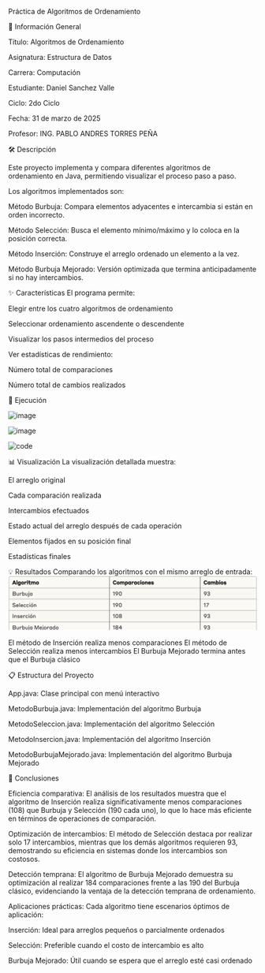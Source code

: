 Práctica de Algoritmos de Ordenamiento

📌 Información General

Título: Algoritmos de Ordenamiento

Asignatura: Estructura de Datos

Carrera: Computación

Estudiante: Daniel Sanchez Valle

Ciclo: 2do Ciclo

Fecha: 31 de marzo de 2025

Profesor: ING. PABLO ANDRES TORRES PEÑA


🛠️ Descripción

Este proyecto implementa y compara diferentes algoritmos de ordenamiento en Java, permitiendo visualizar el proceso paso a paso.

Los algoritmos implementados son:

Método Burbuja: Compara elementos adyacentes e intercambia si están en orden incorrecto.

Método Selección: Busca el elemento mínimo/máximo y lo coloca en la posición correcta.

Método Inserción: Construye el arreglo ordenado un elemento a la vez.

Método Burbuja Mejorado: Versión optimizada que termina anticipadamente si no hay intercambios.


✨ Características
El programa permite:

Elegir entre los cuatro algoritmos de ordenamiento

Seleccionar ordenamiento ascendente o descendente

Visualizar los pasos intermedios del proceso 

Ver estadísticas de rendimiento:

Número total de comparaciones

Número total de cambios realizados




🚀 Ejecución

![image](https://github.com/user-attachments/assets/8f5660fb-1941-4224-a10b-4be1ee6da04b)

![image](https://github.com/user-attachments/assets/8dbb8f65-b83b-4704-83c8-9f5e90b61415)

![code](https://github.com/user-attachments/assets/8a0d19fe-258a-4814-916b-bd1988b1386d)




📊 Visualización
La visualización detallada muestra:

El arreglo original

Cada comparación realizada

Intercambios efectuados

Estado actual del arreglo después de cada operación

Elementos fijados en su posición final

Estadísticas finales


💡 Resultados
Comparando los algoritmos con el mismo arreglo de entrada:
![alt text](image.png)

El método de Inserción realiza menos comparaciones
El método de Selección realiza menos intercambios
El Burbuja Mejorado termina antes que el Burbuja clásico


📋 Estructura del Proyecto

App.java: Clase principal con menú interactivo

MetodoBurbuja.java: Implementación del algoritmo Burbuja

MetodoSeleccion.java: Implementación del algoritmo Selección

MetodoInsercion.java: Implementación del algoritmo Inserción

MetodoBurbujaMejorado.java: Implementación del algoritmo Burbuja Mejorado


📝 Conclusiones

Eficiencia comparativa: El análisis de los resultados muestra que el algoritmo de Inserción realiza significativamente menos comparaciones (108) que Burbuja y Selección (190 cada uno), lo que lo hace más eficiente en términos de operaciones de comparación.

Optimización de intercambios: El método de Selección destaca por realizar solo 17 intercambios, mientras que los demás algoritmos requieren 93, demostrando su eficiencia en sistemas donde los intercambios son costosos.

Detección temprana: El algoritmo de Burbuja Mejorado demuestra su optimización al realizar 184 comparaciones frente a las 190 del Burbuja clásico, evidenciando la ventaja de la detección temprana de ordenamiento.

Aplicaciones prácticas: Cada algoritmo tiene escenarios óptimos de aplicación:


Inserción: Ideal para arreglos pequeños o parcialmente ordenados

Selección: Preferible cuando el costo de intercambio es alto

Burbuja Mejorado: Útil cuando se espera que el arreglo esté casi ordenado
